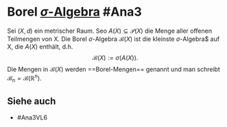 # Borel [$\sigma$-Algebra](Ana3/Definitions/sigma-Algebra.md) #Ana3
Sei $(X,d)$ ein metrischer Raum. Seo $A(X)\subseteq\mathcal{P}(X)$ die Menge aller offenen Teilmengen von X. Die Borel $\sigma$-Algebra $\mathcal{B}(X)$ ist die kleinste $\sigma$-Algebra$ auf X, die $A(X)$ enthält, d.h.
$$\mathcal{B}(X):=\sigma(A(X)).$$
Die Mengen in $\mathcal{B}(X)$ werden ==Borel-Mengen== genannt und man schreibt $\mathcal{B}_n=\mathcal{B}(\mathbb{R}^n)$.
## Siehe auch
- #Ana3VL6 